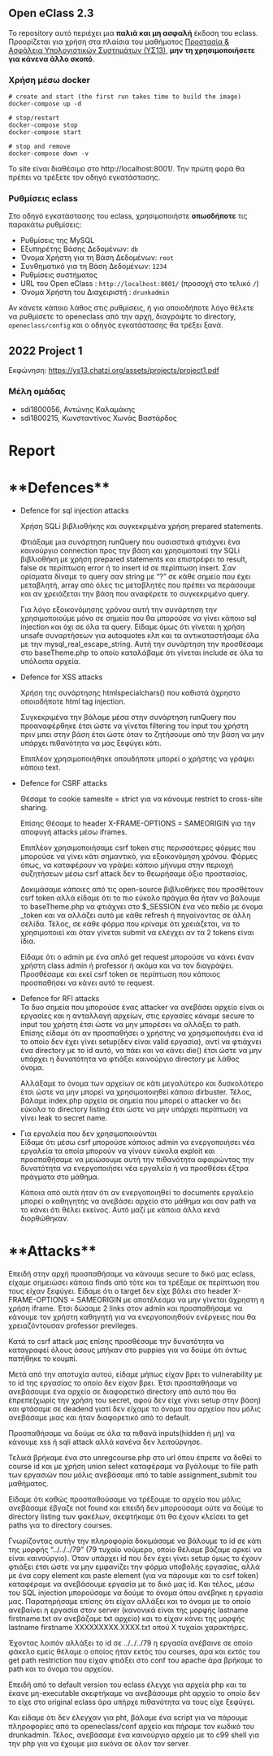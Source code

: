## Open eClass 2.3
 
Το repository αυτό περιέχει μια __παλιά και μη ασφαλή__ έκδοση του eclass.
Προορίζεται για χρήση στα πλαίσια του μαθήματος
[Προστασία & Ασφάλεια Υπολογιστικών Συστημάτων (ΥΣ13)](https://ys13.chatzi.org/), __μην τη
χρησιμοποιήσετε για κάνενα άλλο σκοπό__.
 
 
### Χρήση μέσω docker
```
# create and start (the first run takes time to build the image)
docker-compose up -d
 
# stop/restart
docker-compose stop
docker-compose start
 
# stop and remove
docker-compose down -v
```
 
To site είναι διαθέσιμο στο http://localhost:8001/. Την πρώτη φορά θα πρέπει να τρέξετε τον οδηγό εγκατάστασης.
 
 
### Ρυθμίσεις eclass
 
Στο οδηγό εγκατάστασης του eclass, χρησιμοποιήστε __οπωσδήποτε__ τις παρακάτω ρυθμίσεις:
 
- Ρυθμίσεις της MySQL
 - Εξυπηρέτης Βάσης Δεδομένων: `db`
 - Όνομα Χρήστη για τη Βάση Δεδομένων: `root`
 - Συνθηματικό για τη Βάση Δεδομένων: `1234`
- Ρυθμίσεις συστήματος
 - URL του Open eClass : `http://localhost:8001/` (προσοχή στο τελικό `/`)
 - Όνομα Χρήστη του Διαχειριστή : `drunkadmin`
 
Αν κάνετε κάποιο λάθος στις ρυθμίσεις, ή για οποιοδήποτε λόγο θέλετε να ρυθμίσετε
το openeclass από την αρχή, διαγράψτε το directory, `openeclass/config` και ο
οδηγός εγκατάστασης θα τρέξει ξανά.
 
## 2022 Project 1
 
Εκφώνηση: https://ys13.chatzi.org/assets/projects/project1.pdf
 
 
### Μέλη ομάδας
 
- sdi1800056, Αντώνης Καλαμάκης
- sdi1800215, Κωνσταντίνος Χωνάς Βαστάρδος
 
# Report
 
 
 
<h1> **Defences** </h1>
 
<ul>
<li> Defence for sql injection attacks</li>
 
Χρήση SQLi βιβλιοθήκης και συγκεκριμένα χρήση prepared statements.
  
Φτιάξαμε μια συνάρτηση runQuery που ουσιαστικά φτιάχνει ένα καινούργιο connection προς την βάση και χρησιμοποιεί την SQLi βιβλιοθήκη με χρήση prepared statements και επιστρέφει το result, false σε περίπτωση error ή το insert id σε περίπτωση insert. Σαν ορίσματα δίναμε το query σαν string με “?” σε κάθε σημείο που έχει μεταβλητή, array από όλες τις μεταβλητές που πρέπει να περάσουμε και αν χρειάζεται την βάση που αναφέρετε το συγκεκριμένο query. 
  
Για λόγο εξοικονόμησης χρόνου αυτή την συνάρτηση την χρησιμοποιούμε μόνο σε σημεία που θα μπορούσε να γίνει κάποιο sql injection και όχι σε όλα τα query. Είδαμε όμως ότι γίνεται η χρήση unsafe συναρτήσεων για autoquotes κλπ και τα αντικαταστήσαμε όλα με την mysql_real_escape_string.
Αυτή την συνάρτηση την προσθέσαμε στο baseTheme.php το οποίο καταλάβαμε ότι γίνεται include σε όλα τα υπόλοιπα αρχεία.
 
<li>Defence for XSS attacks</li>
 
Χρήση της συνάρτησης htmlspecialchars() που καθιστά άχρηστο οποιοδήποτε html tag injection.
 
Συγκεκριμένα την βάλαμε μέσα στην συνάρτηση runQuery που προαναφέρθηκε έτσι ώστε να γίνεται filtering του input του χρήστη πριν μπει στην βάση έτσι ώστε όταν το ζητήσουμε από την βάση να μην υπάρχει πιθανότητα να μας ξεφύγει κάτι.
 
Επιπλέον χρησιμοποιήθηκε  οπουδήποτε μπορεί ο χρήστης να γράψει κάποιο text.
 
 
<li>Defence for CSRF attacks</li>
 
Θέσαμε το cookie samesite = strict για να κάνουμε restrict to cross-site sharing.
 
Επίσης Θέσαμε to header X-FRAME-OPTIONS = SAMEORIGIN για την αποφυγή attacks μέσω iframes.
 
Επιπλέον χρησιμοποιήσαμε csrf token στις περισσότερες φόρμες που μπορούσε να γίνει κάτι σημαντικό, για εξοικονόμηση χρόνου. Φόρμες όπως, να καταφέρουν να γράψει κάποιο μήνυμα στην περιοχή συζητήσεων μέσω csrf attack δεν το θεωρήσαμε άξιο προστασίας.
  
Δοκιμάσαμε κάποιες από τις open-source βιβλιοθήκες που προσθέτουν csrf token αλλά είδαμε ότι το πιο εύκολο πράγμα θα ήταν να βάλουμε το baseTheme.php να φτιάχνει στο $_SESSION ένα νέο πεδίο με όνομα _token και να αλλάζει αυτό με κάθε refresh ή πηγαίνοντας σε άλλη σελίδα.  Τέλος, σε κάθε φόρμα που κρίναμε ότι χρειάζεται, να το χρησιμοποιεί και όταν γίνεται submit να ελέγχει αν τα 2 tokens είναι ίδια.
  
Είδαμε ότι ο admin με ένα απλό get request μπορούσε να κάνει έναν χρήστη class admin ή professor ή ακόμα και να τον διαγράψει. Προσθέσαμε και εκεί csrf token σε περίπτωση που κάποιος προσπαθήσει να κάνει αυτό το request. 
 
 
<li>Defence for RFI attacks</li>
Τα δυο σημεία που μπορούσε ένας attacker να ανεβάσει αρχείο είναι οι εργασίες και η ανταλλαγή αρχείων, στις εργασίες κάναμε secure το input του χρήστη έτσι ώστε να μην μπορέσει να αλλάξει το path. Επίσης είδαμε ότι αν προσπαθήσει ο χρήστης να χρησιμοποιήσει ένα id το οποίο δεν έχει γίνει setup(δεν είναι valid εργασία), αντί να φτιάχνει ένα directory με το id αυτό, να πάει και να κάνει die() έτσι ώστε να μην υπάρχει η δυνατότητα να φτιάξει καινούργιο directory με λάθος όνομα.
  
Αλλάξαμε το όνομα των αρχείων σε κάτι μεγαλύτερο και δυσκολότερο έτσι ώστε να μην μπορεί να χρησιμοποιηθεί κάποιο dirbuster. Τέλος, βάλαμε index.php αρχεία σε σημεία που μπορεί ο attacker να δει εύκολα το directory listing έτσι ώστε να μην υπάρχει περίπτωση να γίνει leak το secret name.  
 
<li>Για εργαλεία που δεν χρησιμοποιούνται</li>
Είδαμε ότι μέσω csrf μπορούσε κάποιος admin να ενεργοποιήσει νέα εργαλεία τα οποία μπορούν να γίνουν εύκολα exploit και προσπαθήσαμε να μειώσουμε αυτή την πιθανότητα αφαιρώντας την δυνατότητα να ενεργοποιήσει νέα εργαλεία ή να προσθέσει έξτρα πράγματα στο μάθημα.
  
Κάποια από αυτά ήταν ότι αν ενεργοποιηθεί το documents εργαλείο μπορεί ο καθηγητής να ανεβάσει αρχείο στο μάθημα και σαν path να το κάνει ότι θέλει εκείνος. Αυτό μαζί με κάποια άλλα κενά διορθώθηκαν. 
</ul>
 
<h1> **Attacks** </h1>
Επειδή στην αρχή προσπαθήσαμε να κάνουμε secure το δικό μας eclass, είχαμε σημειώσει κάποια finds από τότε και τα τρέξαμε σε περίπτωση που τους είχαν ξεφύγει. Είδαμε ότι ο target δεν είχε βάλει στο header  X-FRAME-OPTIONS = SAMEORIGIN με αποτέλεσμα να μην γίνεται άχρηστη η χρήση iframe. Έτσι δώσαμε 2 links στον admin και προσπαθήσαμε να κάνουμε τον χρήστη καθηγητή για να ενεργοποιηθούν ενέργειες που θα χρειαζόντουσαν professor previleges. 

Κατά το csrf attack μας επίσης προσθέσαμε την δυνατότητα να καταγραφεί όλους όσους μπήκαν στο puppies για να δούμε ότι όντως πατήθηκε το κουμπί.

Μετά από την αποτυχία αυτού, είδαμε μήπως είχαν βρει το vulnerability με το id της εργασίας το οποίο δεν είχαν βρει. Έτσι προσπαθήσαμε να ανεβάσουμε ένα αρχείο σε διαφορετικό directory από αυτό που θα έπρεπε(χωρίς την χρήση του secret, αφού δεν είχε γίνει setup στην βάση) και φτάσαμε σε deadend γιατί δεν είχαμε το όνομα του αρχείου που μόλις ανεβάσαμε μιας και ήταν διαφορετικό από το default.

Προσπαθήσαμε να δούμε σε όλα τα πιθανά inputs(hidden ή μη) να κάνουμε xss ή sqli attack αλλά κανένα δεν λειτούργησε.

Τελικά βρήκαμε ένα στο unregcourse.php στο url όπου έπρεπε να δοθεί το course id και με χρήση union select καταφέραμε να βγάλουμε το file path των εργασιών που μόλις ανεβάσαμε από το table assignment_submit του μαθήματος.

Είδαμε ότι καθώς προσπαθούσαμε να τρέξουμε το αρχείο που μόλις ανεβάσαμε έβγαζε not found και επειδή δεν μπορούσαμε ούτε να δούμε το directory listing των φακέλων, σκεφτήκαμε ότι θα έχουν κλείσει τα get paths για το directory courses. 

Γνωρίζοντας αυτήν την πληροφορία δοκιμάσαμε να βάλουμε το id σε κάτι της μορφής “../../../79” (79 τυχαίο νούμερο, οποίο θέλαμε βάζαμε αρκεί να είναι καινούργιο). Όταν υπάρχει id που δεν έχει γίνει setup όμως το έχουν φτιάξει έτσι ώστε να μην εμφανίζει την φόρμα υποβολής εργασίας, αλλά με ένα copy element και paste element (για να πάρουμε και το csrf token) καταφέραμε να ανεβάσουμε εργασία με το δικό μας id.  Kαι τέλος,  μέσω του SQL injection μπορούσαμε να δούμε το όνομα όπου ανέβηκε η εργασία μας. Παρατηρήσαμε επίσης ότι είχαν αλλάξει και το όνομα με το οποίο ανεβαίνει η εργασία στον server (κανονικά είναι της μορφής lastname firstname.txt αν ανεβάζαμε txt αρχείο) και το είχαν κάνει της μορφής lastname firstname ΧΧΧΧΧΧΧΧΧ.ΧΧΧΧ.txt οπού Χ τυχαίοι χαρακτήρες. 

Έχοντας λοιπόν αλλάξει το id σε ../../../79 η εργασία ανέβαινε σε οποίο φάκελο εμείς θέλαμε ο οποίος ήταν εκτός του courses, άρα και εκτός του get path restriction που είχαν φτιάξει στο conf του apache άρα βρήκαμε το path και το όνομα του αρχείου.

Επειδή από το default version του eclass έλεγχε για αρχεία php και τα έκανε μη-executable σκεφτήκαμε να ανεβάσουμε pht αρχείο το οποίο δεν το είχε στο original eclass άρα υπήρχε πιθανότητα να τους είχε ξεφύγει. 

Και είδαμε ότι δεν έλεγχαν για pht, βάλαμε ένα script για να πάρουμε πληροφορίες από το openeclass/conf αρχείο και πήραμε τον κωδικό του drunkadmin. 
Τέλος, ανεβάσαμε ένα καινούργιο αρχείο με το c99 shell για την php για να έχουμε μια εικόνα σε όλον τον server.
